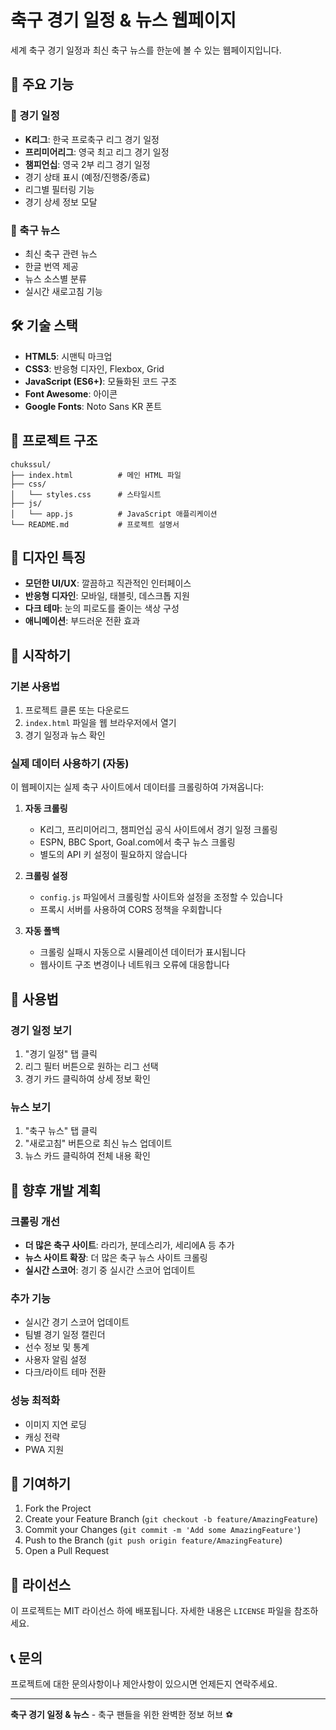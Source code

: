 # 축구 경기 일정 & 뉴스 웹페이지

세계 축구 경기 일정과 최신 축구 뉴스를 한눈에 볼 수 있는 웹페이지입니다.

## 🚀 주요 기능

### 📅 경기 일정
- **K리그**: 한국 프로축구 리그 경기 일정
- **프리미어리그**: 영국 최고 리그 경기 일정  
- **챔피언십**: 영국 2부 리그 경기 일정
- 경기 상태 표시 (예정/진행중/종료)
- 리그별 필터링 기능
- 경기 상세 정보 모달

### 📰 축구 뉴스
- 최신 축구 관련 뉴스
- 한글 번역 제공
- 뉴스 소스별 분류
- 실시간 새로고침 기능

## 🛠️ 기술 스택

- **HTML5**: 시맨틱 마크업
- **CSS3**: 반응형 디자인, Flexbox, Grid
- **JavaScript (ES6+)**: 모듈화된 코드 구조
- **Font Awesome**: 아이콘
- **Google Fonts**: Noto Sans KR 폰트

## 📁 프로젝트 구조

```
chukssul/
├── index.html          # 메인 HTML 파일
├── css/
│   └── styles.css      # 스타일시트
├── js/
│   └── app.js          # JavaScript 애플리케이션
└── README.md           # 프로젝트 설명서
```

## 🎨 디자인 특징

- **모던한 UI/UX**: 깔끔하고 직관적인 인터페이스
- **반응형 디자인**: 모바일, 태블릿, 데스크톱 지원
- **다크 테마**: 눈의 피로도를 줄이는 색상 구성
- **애니메이션**: 부드러운 전환 효과

## 🚀 시작하기

### 기본 사용법
1. 프로젝트 클론 또는 다운로드
2. `index.html` 파일을 웹 브라우저에서 열기
3. 경기 일정과 뉴스 확인

### 실제 데이터 사용하기 (자동)
이 웹페이지는 실제 축구 사이트에서 데이터를 크롤링하여 가져옵니다:

1. **자동 크롤링**
   - K리그, 프리미어리그, 챔피언십 공식 사이트에서 경기 일정 크롤링
   - ESPN, BBC Sport, Goal.com에서 축구 뉴스 크롤링
   - 별도의 API 키 설정이 필요하지 않습니다

2. **크롤링 설정**
   - `config.js` 파일에서 크롤링할 사이트와 설정을 조정할 수 있습니다
   - 프록시 서버를 사용하여 CORS 정책을 우회합니다

3. **자동 폴백**
   - 크롤링 실패시 자동으로 시뮬레이션 데이터가 표시됩니다
   - 웹사이트 구조 변경이나 네트워크 오류에 대응합니다

## 📱 사용법

### 경기 일정 보기
1. "경기 일정" 탭 클릭
2. 리그 필터 버튼으로 원하는 리그 선택
3. 경기 카드 클릭하여 상세 정보 확인

### 뉴스 보기
1. "축구 뉴스" 탭 클릭
2. "새로고침" 버튼으로 최신 뉴스 업데이트
3. 뉴스 카드 클릭하여 전체 내용 확인

## 🔮 향후 개발 계획

### 크롤링 개선
- **더 많은 축구 사이트**: 라리가, 분데스리가, 세리에A 등 추가
- **뉴스 사이트 확장**: 더 많은 축구 뉴스 사이트 크롤링
- **실시간 스코어**: 경기 중 실시간 스코어 업데이트

### 추가 기능
- 실시간 경기 스코어 업데이트
- 팀별 경기 일정 캘린더
- 선수 정보 및 통계
- 사용자 알림 설정
- 다크/라이트 테마 전환

### 성능 최적화
- 이미지 지연 로딩
- 캐싱 전략
- PWA 지원

## 🤝 기여하기

1. Fork the Project
2. Create your Feature Branch (`git checkout -b feature/AmazingFeature`)
3. Commit your Changes (`git commit -m 'Add some AmazingFeature'`)
4. Push to the Branch (`git push origin feature/AmazingFeature`)
5. Open a Pull Request

## 📄 라이선스

이 프로젝트는 MIT 라이선스 하에 배포됩니다. 자세한 내용은 `LICENSE` 파일을 참조하세요.

## 📞 문의

프로젝트에 대한 문의사항이나 제안사항이 있으시면 언제든지 연락주세요.

---

**축구 경기 일정 & 뉴스** - 축구 팬들을 위한 완벽한 정보 허브 ⚽ 